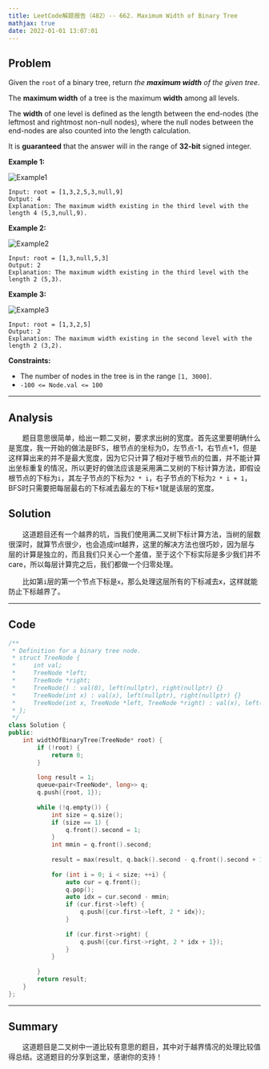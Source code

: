 ```yaml
---
title: LeetCode解题报告（482）-- 662. Maximum Width of Binary Tree
mathjax: true
date: 2022-01-01 13:07:01
---
```


## Problem

Given the `root` of a binary tree, return *the **maximum width** of the given tree*.

The **maximum width** of a tree is the maximum **width** among all levels.

The **width** of one level is defined as the length between the end-nodes (the leftmost and rightmost non-null nodes), where the null nodes between the end-nodes are also counted into the length calculation.

It is **guaranteed** that the answer will in the range of **32-bit** signed integer.

<!-- more -->

**Example 1:**

![Example1](https://assets.leetcode.com/uploads/2021/05/03/width1-tree.jpg)

```
Input: root = [1,3,2,5,3,null,9]
Output: 4
Explanation: The maximum width existing in the third level with the length 4 (5,3,null,9).
```

**Example 2:**

![Example2](https://assets.leetcode.com/uploads/2021/05/03/width2-tree.jpg)

```
Input: root = [1,3,null,5,3]
Output: 2
Explanation: The maximum width existing in the third level with the length 2 (5,3).
```

**Example 3:**

![Example3](https://assets.leetcode.com/uploads/2021/05/03/width3-tree.jpg)

```
Input: root = [1,3,2,5]
Output: 2
Explanation: The maximum width existing in the second level with the length 2 (3,2).
```



**Constraints:**

- The number of nodes in the tree is in the range `[1, 3000]`.
- `-100 <= Node.val <= 100`

---

## Analysis

&emsp;&emsp;题目意思很简单，给出一颗二叉树，要求求出树的宽度。首先这里要明确什么是宽度，我一开始的做法是BFS，根节点的坐标为0，左节点-1，右节点+1，但是这样算出来的并不是最大宽度，因为它只计算了相对于根节点的位置，并不能计算出坐标重复的情况，所以更好的做法应该是采用满二叉树的下标计算方法，即假设根节点的下标为`i`，其左子节点的下标为`2 * i`，右子节点的下标为`2 * i + 1`，BFS时只需要把每层最右的下标减去最左的下标+1就是该层的宽度。

## Solution

&emsp;&emsp;这道题目还有一个越界的坑，当我们使用满二叉树下标计算方法，当树的层数很深时，就算节点很少，也会造成int越界，这里的解决方法也很巧妙，因为层与层的计算是独立的，而且我们只关心一个差值，至于这个下标实际是多少我们并不care，所以每层计算完之后，我们都做一个归零处理。

&emsp;&emsp;比如第`i`层的第一个节点下标是`x`，那么处理这层所有的下标减去x，这样就能防止下标越界了。

------

## Code

```c++
/**
 * Definition for a binary tree node.
 * struct TreeNode {
 *     int val;
 *     TreeNode *left;
 *     TreeNode *right;
 *     TreeNode() : val(0), left(nullptr), right(nullptr) {}
 *     TreeNode(int x) : val(x), left(nullptr), right(nullptr) {}
 *     TreeNode(int x, TreeNode *left, TreeNode *right) : val(x), left(left), right(right) {}
 * };
 */
class Solution {
public:
    int widthOfBinaryTree(TreeNode* root) {
        if (!root) {
            return 0;
        }
        
        long result = 1;
        queue<pair<TreeNode*, long>> q;
        q.push({root, 1});
        
        while (!q.empty()) {
            int size = q.size();
            if (size == 1) {
                q.front().second = 1;
            }
            int mmin = q.front().second;
            
            result = max(result, q.back().second - q.front().second + 1);
            
            for (int i = 0; i < size; ++i) {
                auto cur = q.front();
                q.pop();
                auto idx = cur.second - mmin;                
                if (cur.first->left) {
                    q.push({cur.first->left, 2 * idx});
                }
                
                if (cur.first->right) {
                    q.push({cur.first->right, 2 * idx + 1});
                }
            }
            
        }
        return result;
    }
};
```

------

## Summary

&emsp;&emsp;这道题目是二叉树中一道比较有意思的题目，其中对于越界情况的处理比较值得总结。这道题目的分享到这里，感谢你的支持！

